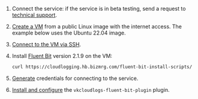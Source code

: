 1. Connect the service: if the service is in beta testing, send a request to [technical support](mailto:support@mcs.mail.ru).
1. [Create a VM](/en/computing/iaas/service-management/vm/vm-create) from a public Linux image with the internet access. The example below uses the Ubuntu 22.04 image.
1. [Connect to the VM via SSH](/en/computing/iaas/service-management/vm/vm-connect/vm-connect-nix).
1. Install [Fluent Bit](https://docs.fluentbit.io/manual/installation/linux/ubuntu) version 2.1.9 on the VM:

   ```bash
   curl https://cloudlogging.hb.bizmrg.com/fluent-bit-install-scripts/install.sh | FLUENT_BIT_RELEASE_VERSION=2.1.9 sh
   ```

1. [Generate](../service-management/generate-userdata/) credentials for connecting to the service.
1. [Install and configure](../service-management/connect-plugin/) the `vkcloudlogs-fluent-bit-plugin` plugin.
